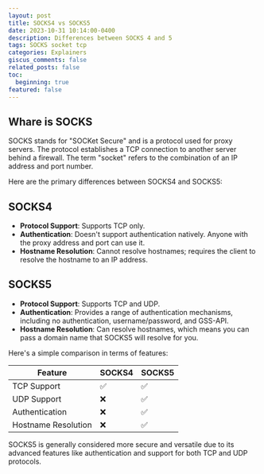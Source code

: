 ```yaml
---
layout: post
title: SOCKS4 vs SOCKS5
date: 2023-10-31 10:14:00-0400
description: Differences between SOCKS 4 and 5
tags: SOCKS socket tcp
categories: Explainers
giscus_comments: false
related_posts: false
toc:
  beginning: true
featured: false
---
```

## Whare is SOCKS

SOCKS stands for "SOCKet Secure" and is a protocol used for proxy servers. The protocol establishes a TCP connection to another server behind a firewall. The term "socket"  refers to the combination of an IP address and port number.

Here are the primary differences between SOCKS4 and SOCKS5:

## SOCKS4

- **Protocol Support**: Supports TCP only.
- **Authentication**: Doesn't support authentication natively. Anyone with the proxy address and port can use it.
- **Hostname Resolution**: Cannot resolve hostnames; requires the client to resolve the hostname to an IP address.

## SOCKS5

- **Protocol Support**: Supports TCP and UDP.
- **Authentication**: Provides a range of authentication mechanisms, including no authentication, username/password, and GSS-API.
- **Hostname Resolution**: Can resolve hostnames, which means you can pass a domain name that SOCKS5 will resolve for you.

Here's a simple comparison in terms of features:

|Feature|SOCKS4|SOCKS5|
|---|---|---|
|TCP Support|✅|✅|
|UDP Support|❌|✅|
|Authentication|❌|✅|
|Hostname Resolution|❌|✅|


SOCKS5 is generally considered more secure and versatile due to its advanced features like authentication and support for both TCP and UDP protocols.

